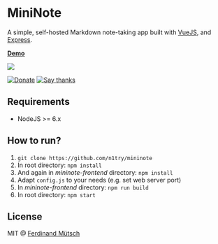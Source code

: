 # MiniNote

A simple, self-hosted Markdown note-taking app built with [VueJS](https://vuejs.org), and [Express](http://expressjs.com).

**[Demo](https://mininote.ferdinand-muetsch.de)**

![](https://i.imgur.com/Y9TFu6w.png)

[![Donate](https://img.shields.io/badge/Donate-PayPal-green.svg)](https://www.paypal.me/ferdinandmuetsch/5)
[![Say thanks](https://img.shields.io/badge/SayThanks.io-%E2%98%BC-1EAEDB.svg)](https://saythanks.io/to/n1try)

## Requirements
* NodeJS >= 6.x

## How to run?
1. `git clone https://github.com/n1try/mininote`
2. In root directory: `npm install`
3. And again in _mininote-frontend_ directory: `npm install`
4. Adapt `config.js` to your needs (e.g. set web server port)
5. In _mininote-frontend_ directory: `npm run build`
6. In root directory: `npm start`

## License
MIT @ [Ferdinand Mütsch](https://ferdinand-muetsch.de)